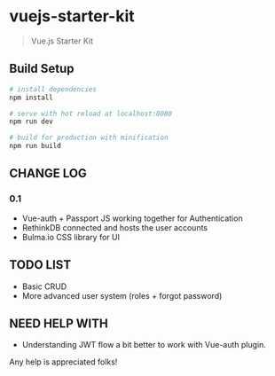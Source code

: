 # vuejs-starter-kit

> Vue.js Starter Kit

## Build Setup

``` bash
# install dependencies
npm install

# serve with hot reload at localhost:8080
npm run dev

# build for production with minification
npm run build

```
## CHANGE LOG
### 0.1
- Vue-auth + Passport JS working together for Authentication
- RethinkDB connected and hosts the user accounts
- Bulma.io CSS library for UI

## TODO LIST
- Basic CRUD
- More advanced user system (roles + forgot password)

## NEED HELP WITH
- Understanding JWT flow a bit better to work with Vue-auth plugin.

Any help is appreciated folks!
